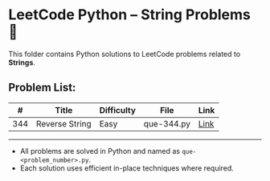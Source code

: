 # LeetCode Python – String Problems 🧵

This folder contains Python solutions to LeetCode problems related to **Strings**.

## Problem List:

| #   | Title           | Difficulty | File             | Link                                      |
|-----|------------------|------------|------------------|-------------------------------------------|
| 344 | Reverse String   | Easy       | que-344.py       | [Link](https://leetcode.com/problems/reverse-string/) |

---

- All problems are solved in Python and named as `que-<problem_number>.py`.
- Each solution uses efficient in-place techniques where required.
